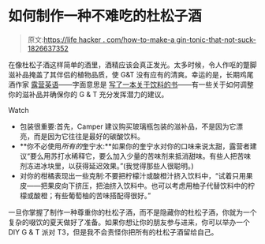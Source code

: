 # 如何制作一种不难吃的杜松子酒

> 原文:[https://life hacker . com/how-to-make-a gin-tonic-that-not-suck-1826637352](https://lifehacker.com/how-to-make-a-gin-tonic-that-doesnt-suck-1826637352)

在像杜松子酒这样简单的酒里，酒精应该会真正发光。太多时候，令人作呕的蹩脚滋补品掩盖了其伴侣的植物品质，使 G&T 没有应有的清爽。幸运的是，长期鸡尾酒作家 [露营英语](http://www.alcademics.com/about-alcademics.html)——字面意思是 [写了一本关于饮料的书](http://www.alcademics.com/tonic-water-aka-gt-wtf-by-camper-english.html)——有一些关于如何调整你的滋补品并确保你的 G & T 充分发挥潜力的建议。

Watch

*   包装很重要:首先，Camper 建议购买玻璃瓶包装的滋补品，不是因为它漂亮，而是因为它往往是最好的碳酸饮料。
*   **你不必使用*所有的*奎宁水:**如果你的奎宁水对你的口味来说太甜，露营者建议“要么用苏打水稀释它，要么加入少量的苦味剂来抵消甜味。有些人把苦味剂冻进冰块里，以获得延迟效果。”(我觉得那些人很聪明。)
*   对你的柑橘表现出一些克制:不要把柠檬汁或酸橙汁挤入饮料中，“试着只用果皮——把果皮向下挤压，把油挤入饮料中。也可以考虑用柚子代替饮料中的柠檬或酸橙；有些葡萄柚的苦味搭配得很好。”

一旦你掌握了制作一种尊重你的杜松子酒，而不是隐藏你的杜松子酒，你就为一个复杂的啜饮的夏天做好了准备。如果你想让你的朋友参与进来，你可以举办一个 DIY G & T 派对 T3，但是我不会责怪你把所有的杜松子酒留给自己。